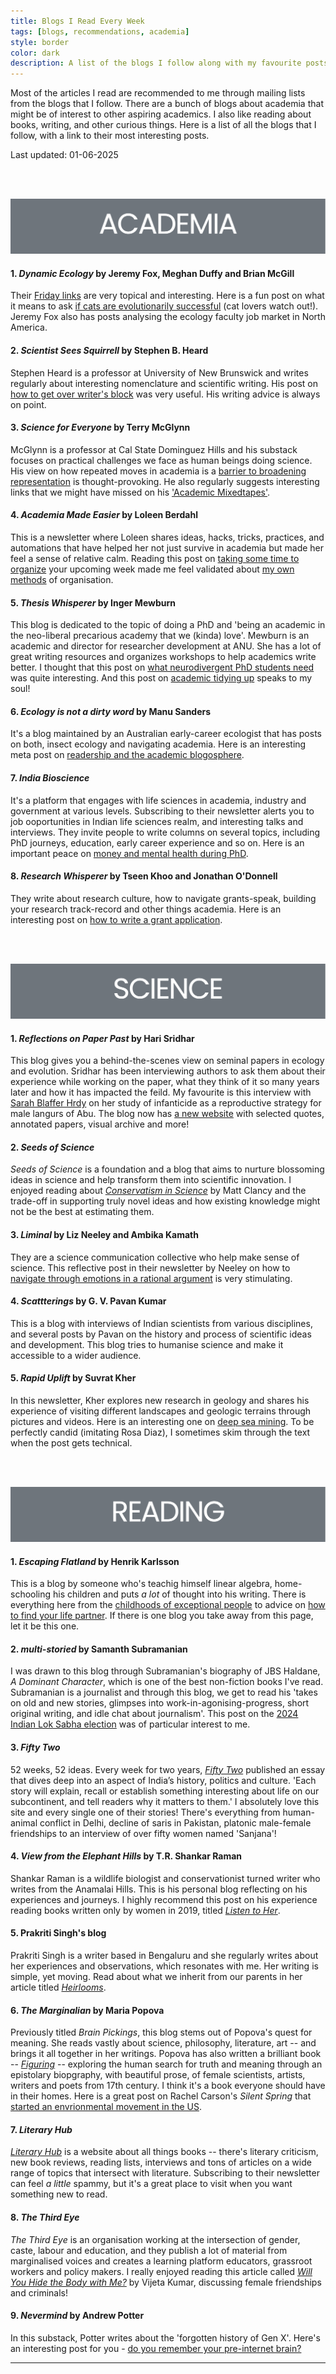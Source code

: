 ```yaml
---
title: Blogs I Read Every Week
tags: [blogs, recommendations, academia]
style: border
color: dark
description: A list of the blogs I follow along with my favourite posts.
---
```


Most of the articles I read are recommended to me through mailing lists from the blogs that I follow. There are a bunch of blogs about academia that might be of interest to other aspiring academics. I also like reading about books, writing, and other curious things. Here is a list of all the blogs that I follow, with a link to their most interesting posts.

Last updated: 01-06-2025

<!-- ### <ins>Academia blogs</ins> -->
<br/><br/>

![Academia](/images/blog/blog_acad.png)

#### 1. _Dynamic Ecology_ by Jeremy Fox, Meghan Duffy and Brian McGill
Their [Friday links](https://dynamicecology.wordpress.com/2024/07/26/friday-links-the-piranha-principle-and-more/) are very topical and interesting. Here is a fun post on what it means to ask [if cats are evolutionarily successful](https://dynamicecology.wordpress.com/2024/02/06/are-cats-evolutionarily-perfect-what-does-that-question-even-mean/) (cat lovers watch out!). Jeremy Fox also has posts analysing the ecology faculty job market in North America.

#### 2. _Scientist Sees Squirrell_ by Stephen B. Heard
Stephen Heard is a professor at University of New Brunswick and writes regularly about interesting nomenclature and scientific writing. His post on [how to get over writer's block](https://scientistseessquirrel.wordpress.com/2022/05/03/getting-past-writers-block/) was very useful. His writing advice is always on point. 

#### 3. _Science for Everyone_ by Terry McGlynn
McGlynn is a professor at Cal State Dominguez Hills and his substack focuses on practical challenges we face as human beings doing science. His view on how repeated moves in academia is a [barrier to broadening representation](https://scienceforeveryone.substack.com/p/needing-to-move-is-a-huge-barrier) is thought-provoking. He also regularly suggests interesting links that we might have missed on his ['Academic Mixedtapes'](https://scienceforeveryone.substack.com/p/academic-mixtape-20). 

#### 4. _Academia Made Easier_ by Loleen Berdahl
This is a newsletter where Loleen shares ideas, hacks, tricks, practices, and automations that have helped her not just survive in academia but made her feel a sense of relative calm. Reading this post on [taking some time to organize](https://loleen.substack.com/p/how-to-invest-an-hour-now-to-make) your upcoming week made me feel validated about [my own methods](/resources/#research-project-organisation) of organisation.

#### 5. _Thesis Whisperer_ by Inger Mewburn
This blog is dedicated to the topic of doing a PhD and 'being an academic in the neo-liberal precarious academy that we (kinda) love'. Mewburn is an academic and director for researcher development at ANU. She has a lot of great writing resources and organizes workshops to help academics write better. I thought that this post on [what neurodivergent PhD students need](https://thesiswhisperer.com/2024/03/02/what-do-neurodivergent-phd-students-need/) was quite interesting. And this post on [academic tidying up](https://thesiswhisperer.com/2024/02/03/the-academic-tidy-up/) speaks to my soul!

#### 6. _Ecology is not a dirty word_ by Manu Sanders
It's a blog maintained by an Australian early-career ecologist that has posts on both, insect ecology and navigating academia. Here is an interesting meta post on [readership and the academic blogosphere](https://ecologyisnotadirtyword.com/2024/01/19/social-media-declines-and-the-academic-blogosphere/).

#### 7. _India Bioscience_
It's a platform that engages with life sciences in academia, industry and government at various levels. Subscribing to their newsletter alerts you to job ooportunities in Indian life sciences realm, and interesting talks and interviews. They invite people to write columns on several topics, including PhD journeys, education, early career experience and so on. Here is an important peace on [money and mental health during PhD](https://indiabioscience.org/columns/indian-scenario/money-mental-health-indian-academia).

#### 8. _Research Whisperer_ by Tseen Khoo and Jonathan O'Donnell
They write about research culture, how to navigate grants-speak, building your research track-record and other things academia. Here is an interesting post on [how to write a grant application](https://researchwhisperer.org/2023/12/12/how-long-will-it-take-to-write-an-application/).

<!-- ### <ins>Science-y blogs</ins> -->
<br/><br/>

![Science](/images/blog/blog_sci.png)

#### 1. _Reflections on Paper Past_ by Hari Sridhar
This blog gives you a behind-the-scenes view on seminal papers in ecology and evolution. Sridhar has been interviewing authors to ask them about their experience while working on the paper, what they think of it so many years later and how it has impacted the feild. My favourite is this interview with [Sarah Blaffer Hrdy](https://reflectionsonpaperspast.wordpress.com/2018/01/02/revisiting-hrdy-1974/) on her study of infanticide as a reproductive strategy for male langurs of Abu. The blog now has [a new website](https://reflectionsonpaperspast.com/) with selected quotes, annotated papers, visual archive and more!

#### 2. _Seeds of Science_ 
_Seeds of Science_ is a foundation and a blog that aims to nurture blossoming ideas in science and help transform them into scientific innovation. I enjoyed reading about [_Conservatism in Science_](https://www.theseedsofscience.pub/p/conservatism-in-science) by Matt Clancy and the trade-off in supporting truly novel ideas and how existing knowledge might not be the best at estimating them. 

#### 3. _Liminal_ by Liz Neeley and Ambika Kamath
They are a science communication collective who help make sense of science. This reflective post in their newsletter by Neeley on how to [navigate through emotions in a rational argument](https://www.liminalcreations.com/newsletter/when-an-immovable-fact-meets-an-unstoppable-feeling) is very stimulating.

#### 4. _Scattterings_ by G. V. Pavan Kumar
This is a blog with interviews of Indian scientists from various disciplines, and several posts by Pavan on the history and process of scientific ideas and development. This blog tries to humanise science and make it accessible to a wider audience.

#### 5. _Rapid Uplift_ by Suvrat Kher
In this newsletter, Kher explores new research in geology and shares his experience of visiting different landscapes and geologic terrains through pictures and videos. Here is an interesting one on [deep sea mining](https://rapiduplift.substack.com/p/rapid-uplift-deep-sea-mining-indian). To be perfectly candid (imitating Rosa Diaz), I sometimes skim through the text when the post gets technical.

<!-- ### <ins>Other blogs</ins> -->

<br/><br/>

![Reading](/images/blog/blog_read.png)

#### 1. _Escaping Flatland_ by Henrik Karlsson
This is a blog by someone who's teachig himself linear algebra, home-schooling his children and puts _a lot_ of thought into his writing. There is everything here from the [childhoods of exceptional people](https://www.henrikkarlsson.xyz/p/childhoods) to advice on [how to find your life partner](https://www.henrikkarlsson.xyz/p/looking-for-alice). If there is one blog you take away from this page, let it be this one. 

#### 2. _multi-storied_ by Samanth Subramanian
I was drawn to this blog through Subramanian's biography of JBS Haldane, _A Dominant Character_, which is one of the best non-fiction books I've read. Subramanian is a journalist and through this blog, we get to read his 'takes on old and new stories, glimpses into work-in-agonising-progress, short original writing, and idle chat about journalism'. This post on the [2024 Indian Lok Sabha election](https://samanth.substack.com/p/multi-storied-32-the-details-of-an) was of particular interest to me.

#### 3. _Fifty Two_
52 weeks, 52 ideas. Every week for two years, [_Fifty Two_](https://fiftytwo.in/about/) published an essay that dives deep into an aspect of India’s history, politics and culture. 'Each story will explain, recall or establish something interesting about life on our subcontinent, and tell readers why it matters to them.' I absolutely love this site and every single one of their stories! There's everything from human-animal conflict in Delhi, decline of saris in Pakistan, platonic male-female friendships to an interview of over fifty women named 'Sanjana'!

#### 4. _View from the Elephant Hills_ by T.R. Shankar Raman
Shankar Raman is a wildlife biologist and conservationist turned writer who writes from the Anamalai Hills. This is his personal blog reflecting on his experiences and journeys. I highly recommend this post on his experience reading books written only by women in 2019, titled [_Listen to Her_](https://shankarraman.in/2020/01/09/listen-to-her/).

#### 5. Prakriti Singh's blog
Prakriti Singh is a writer based in Bengaluru and she regularly writes about her experiences and observations, which resonates with me. Her writing is simple, yet moving. Read about what we inherit from our parents in her article titled [_Heirlooms_](https://medium.com/@behindthedesk/heirlooms-017753d86357).

#### 6. _The Marginalian_ by Maria Popova
Previously titled _Brain Pickings_, this blog stems out of Popova's quest for meaning. She reads vastly about science, philosophy, literature, art -- and brings it all together in her writings. Popova has also written a brilliant book -- [_Figuring_](https://www.themarginalian.org/figuring/) -- exploring the human search for truth and meaning through an epistolary biopgraphy, with beautiful prose, of female scientists, artists, writers and poets from 17th century. I think it's a book everyone should have in their homes. Here is a great post on Rachel Carson's _Silent Spring_ that [started an envrionmental movement in the US](https://www.themarginalian.org/2017/01/27/rachel-carson-silent-spring-dorothy-freeman/).

#### 7. _Literary Hub_
[_Literary Hub_](https://lithub.com/) is a website about all things books -- there's literary criticism, new book reviews, reading lists, interviews and tons of articles on a wide range of topics that intersect with literature. Subscribing to their newsletter can feel _a little_ spammy, but it's a great place to visit when you want something new to read.

#### 8. _The Third Eye_
_The Third Eye_ is an organisation working at the intersection of gender, caste, labour and education, and they publish a lot of material from marginalised voices and creates a learning platform educators, grassroot workers and policy makers. I really enjoyed reading this article called [_Will You Hide the Body with Me?_](https://thethirdeyeportal.in/praxis/will-you-hide-the-body-with-me/) by Vijeta Kumar, discussing female friendships and criminals!

#### 9. _Nevermind_ by Andrew Potter
In this substack, Potter writes about the 'forgotten history of Gen X'. Here's an interesting post for you - [do you remember your pre-internet brain?](https://nevermindgenx.substack.com/p/do-you-remember-your-pre-internet)

------